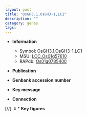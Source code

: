 ```yaml
---
layout: post
title: "OsGH3.1,OsGH3-1,LC1"
description: ""
category: genes
tags: 
---
```


* **Information**  
    + Symbol: OsGH3.1,OsGH3-1,LC1  
    + MSU: [LOC_Os01g57610](http://rice.uga.edu/cgi-bin/ORF_infopage.cgi?orf=LOC_Os01g57610)  
    + RAPdb: [Os01g0785400](http://rapdb.dna.affrc.go.jp/viewer/gbrowse_details/irgsp1?name=Os01g0785400)  

* **Publication**  

* **Genbank accession number**  

* **Key message**  

* **Connection**  

[//]: # * **Key figures**  


